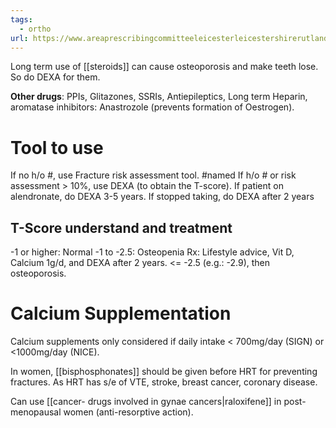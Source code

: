 ```yaml
---
tags:
  - ortho
url: https://www.areaprescribingcommitteeleicesterleicestershirerutland.nhs.uk/search/?_search_terms=osteoporosis
---
```

Long term use of [[steroids]] can cause osteoporosis and make teeth lose. So do DEXA for them.

**Other drugs**: PPIs, Glitazones, SSRIs, Antiepileptics, Long term Heparin, aromatase inhibitors: Anastrozole (prevents formation of Oestrogen).

# Tool to use
If no h/o #, use Fracture risk assessment tool. #named 
If h/o # or risk assessment > 10%, use DEXA (to obtain the T-score).
	If patient on alendronate, do DEXA 3-5 years.
	If stopped taking, do DEXA after 2 years

## T-Score understand and treatment
-1 or higher: Normal
-1 to -2.5: Osteopenia
	Rx: Lifestyle advice, Vit D, Calcium 1g/d, and DEXA after 2 years.
<= -2.5 (e.g.: -2.9), then osteoporosis.

# Calcium Supplementation
Calcium supplements only considered if daily intake < 700mg/day (SIGN) or <1000mg/day (NICE). 

In women, [[bisphosphonates]] should be given before HRT for preventing fractures. As HRT has s/e of VTE, stroke, breast cancer, coronary disease.

Can use [[cancer- drugs involved in gynae cancers|raloxifene]] in post-menopausal women (anti-resorptive action). 